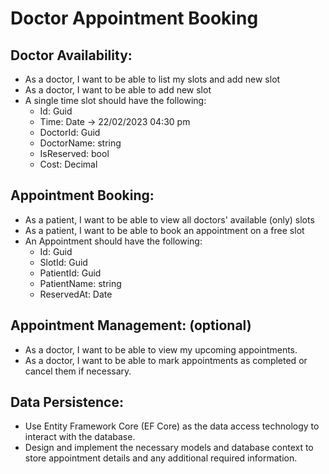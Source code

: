 # Doctor Appointment Booking

## Doctor Availability:

- As a doctor, I want to be able to list my slots and add new slot
- As a doctor, I want to be able to add new slot
- A single time slot should have the following:
    - Id: Guid
    - Time: Date → 22/02/2023 04:30 pm
    - DoctorId: Guid
    - DoctorName: string
    - IsReserved: bool
    - Cost: Decimal

## Appointment Booking:

- As a patient, I want to be able to view all doctors' available (only) slots
- As a patient, I want to be able to book an appointment on a free slot
- An Appointment should have the following:
    - Id: Guid
    - SlotId: Guid
    - PatientId: Guid
    - PatientName: string
    - ReservedAt: Date

## Appointment Management: (optional)

- As a doctor, I want to be able to view my upcoming appointments.
- As a doctor, I want to be able to mark appointments as completed or cancel them if necessary.

## Data Persistence:

- Use Entity Framework Core (EF Core) as the data access technology to interact
with the database.
- Design and implement the necessary models and database context to store
appointment details and any additional required information.
